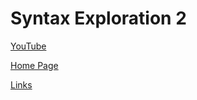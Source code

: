# Syntax Exploration 2

[YouTube](https://www.youtube.com/)

[Home Page](./index.md)

[Links](./stuff/links.md)

